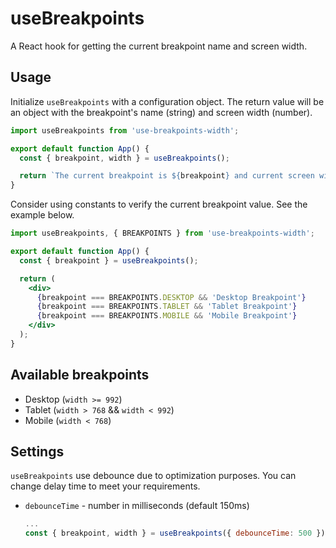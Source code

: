 # useBreakpoints

A React hook for getting the current breakpoint name and screen width.

## Usage 
Initialize `useBreakpoints` with a configuration object. The return value will be an object with the breakpoint's name (string) and screen width (number).

```jsx
import useBreakpoints from 'use-breakpoints-width';

export default function App() {
  const { breakpoint, width } = useBreakpoints();

  return `The current breakpoint is ${breakpoint} and current screen width is ${width}px`
}
```
Consider using constants to verify the current breakpoint value. See the example below.

```jsx
import useBreakpoints, { BREAKPOINTS } from 'use-breakpoints-width';

export default function App() {
  const { breakpoint } = useBreakpoints();

  return (
    <div>
      {breakpoint === BREAKPOINTS.DESKTOP && 'Desktop Breakpoint'}
      {breakpoint === BREAKPOINTS.TABLET && 'Tablet Breakpoint'}
      {breakpoint === BREAKPOINTS.MOBILE && 'Mobile Breakpoint'}
    </div>
  );
}
```

## Available breakpoints
* Desktop (`width >= 992`)
* Tablet (`width > 768` && `width < 992`)
* Mobile (`width < 768`)

## Settings

`useBreakpoints` use debounce due to optimization purposes. You can change delay time to meet your requirements.

* `debounceTime` - number in milliseconds (default 150ms)

  ```js
  ...
  const { breakpoint, width } = useBreakpoints({ debounceTime: 500 });
  ```
